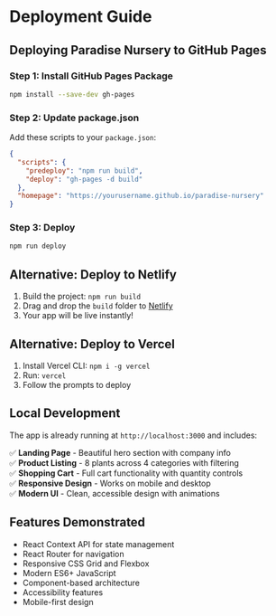 # Deployment Guide

## Deploying Paradise Nursery to GitHub Pages

### Step 1: Install GitHub Pages Package
```bash
npm install --save-dev gh-pages
```

### Step 2: Update package.json
Add these scripts to your `package.json`:

```json
{
  "scripts": {
    "predeploy": "npm run build",
    "deploy": "gh-pages -d build"
  },
  "homepage": "https://yourusername.github.io/paradise-nursery"
}
```

### Step 3: Deploy
```bash
npm run deploy
```

## Alternative: Deploy to Netlify

1. Build the project: `npm run build`
2. Drag and drop the `build` folder to [Netlify](https://netlify.com)
3. Your app will be live instantly!

## Alternative: Deploy to Vercel

1. Install Vercel CLI: `npm i -g vercel`
2. Run: `vercel`
3. Follow the prompts to deploy

## Local Development

The app is already running at `http://localhost:3000` and includes:

✅ **Landing Page** - Beautiful hero section with company info  
✅ **Product Listing** - 8 plants across 4 categories with filtering  
✅ **Shopping Cart** - Full cart functionality with quantity controls  
✅ **Responsive Design** - Works on mobile and desktop  
✅ **Modern UI** - Clean, accessible design with animations  

## Features Demonstrated

- React Context API for state management
- React Router for navigation
- Responsive CSS Grid and Flexbox
- Modern ES6+ JavaScript
- Component-based architecture
- Accessibility features
- Mobile-first design
